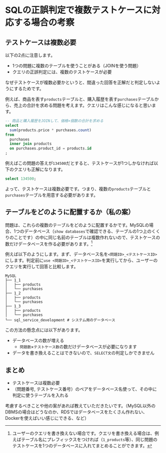 # SQLの正誤判定で複数テストケースに対応する場合の考察

## テストケースは複数必要

以下の2点に注意します。

- 1つの問題に複数のテーブルを使うことがある（JOINを使う問題）
- クエリの正誤判定には、複数のテストケースが必要

なぜテストケースが複数必要かというと、間違った回答を正解だと判定しないようにするためです。

例えば、商品を表す`products`テーブルと、購入履歴を表す`purchases`テーブルから、売上の合計を求める問題を考えます。クエリはこんな感じになると思います。

```sql
-- 商品と購入履歴をJOINして、価格×個数の合計を求める
select
  sum(products.price * purchases.count)
from
  purchases
  inner join products
  on purchases.product_id = products.id
;
```

例えばこの問題の答えが`134500`だとすると、テストケースが1つしかなければ以下のクエリも正解になります。

```sql
select 134500;
```

よって、テストケースは複数必要です。つまり、複数の`products`テーブルと`purchases`テーブルを用意する必要があります。

## テーブルをどのように配置するか（私の案）

問題は、これらの複数のテーブルをどのように配置するかです。MySQLの場合、1つのデータベース（`show databases`で確認できる、テーブルの1つ上のくくりのことです）の中に同じ名前のテーブルは複数作れないので、テストケースの数だけデータベースを作る必要があります。[^1]

例えば以下のようにします。まず、データベース名を`<問題ID>_<テストケースID>`にします。判定前に`use <問題ID>_<テストケースID>`を実行してから、ユーザーのクエリを実行して回答と比較します。

```text
MySQL
├── 1_1
│   ├── products
│   └── purchases
├── 1_2
│   ├── products
│   └── purchases
├── 1_3
│   ├── products
│   └── purchases
└── sql_service_development # システム用のデータベース
```

この方法の懸念点には以下があります。

- データベースの数が増える
	- `問題数`×`テストケース数`の数だけデータベースが必要になります
- データを書き換えることはできないので、`SELECT文`の判定しかできません

## まとめ

- テストケースは複数必要
- （問題番号, テストケース番号）のペアをデータベース名使って、その中に判定に使うテーブルを入れる

考慮するべきことや他の案があれば教えていただきたいです。（MySQL以外のDBMSの場合はどうなのか、RDSではデータベースをたくさん作れない、Dockerを使えばいい感じにできる、など）

[^1]: ユーザーのクエリを書き換えない場合です。クエリを書き換える場合は、例えばテーブル名にプレフィックスをつければ（`1_products`等）、同じ問題のテストケースを1つのデータベースに入れてまとめることができます。